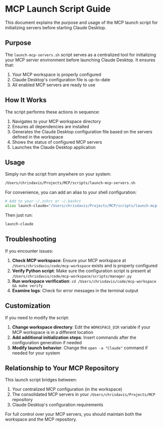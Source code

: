 # MCP Launch Script Guide

This document explains the purpose and usage of the MCP launch script for initializing servers before starting Claude Desktop.

## Purpose

The `launch-mcp-servers.sh` script serves as a centralized tool for initializing your MCP server environment before launching Claude Desktop. It ensures that:

1. Your MCP workspace is properly configured
2. Claude Desktop's configuration file is up-to-date
3. All enabled MCP servers are ready to use

## How It Works

The script performs these actions in sequence:

1. Navigates to your MCP workspace directory
2. Ensures all dependencies are installed
3. Generates the Claude Desktop configuration file based on the servers defined in the workspace
4. Shows the status of configured MCP servers
5. Launches the Claude Desktop application

## Usage

Simply run the script from anywhere on your system:

```bash
/Users/chrisdavis/Projects/MCP/scripts/launch-mcp-servers.sh
```

For convenience, you can add an alias to your shell configuration:

```bash
# Add to your ~/.zshrc or ~/.bashrc
alias launch-claude="/Users/chrisdavis/Projects/MCP/scripts/launch-mcp-servers.sh"
```

Then just run:

```bash
launch-claude
```

## Troubleshooting

If you encounter issues:

1. **Check MCP workspace**: Ensure your MCP workspace at `/Users/chrisdavis/code/mcp-workspace` exists and is properly configured
2. **Verify Python script**: Make sure the configuration script is present at `/Users/chrisdavis/code/mcp-workspace/scripts/manager.py`
3. **Run workspace verification**: `cd /Users/chrisdavis/code/mcp-workspace && make verify`
4. **Examine logs**: Check for error messages in the terminal output

## Customization

If you need to modify the script:

1. **Change workspace directory**: Edit the `WORKSPACE_DIR` variable if your MCP workspace is in a different location
2. **Add additional initialization steps**: Insert commands after the configuration generation if needed
3. **Modify launch behavior**: Change the `open -a "Claude"` command if needed for your system

## Relationship to Your MCP Repository

This launch script bridges between:

1. Your centralized MCP configuration (in the workspace)
2. The consolidated MCP servers in your `/Users/chrisdavis/Projects/MCP` repository
3. Claude Desktop's configuration requirements

For full control over your MCP servers, you should maintain both the workspace and the MCP repository.
